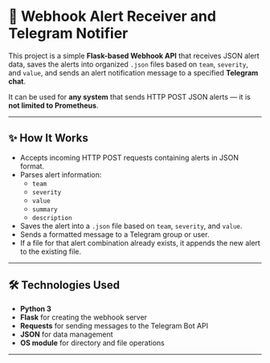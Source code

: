 

# 📡 Webhook Alert Receiver and Telegram Notifier

This project is a simple **Flask-based Webhook API** that receives JSON alert data, saves the alerts into organized `.json` files based on `team`, `severity`, and `value`, and sends an alert notification message to a specified **Telegram chat**.

It can be used for **any system** that sends HTTP POST JSON alerts — it is **not limited to Prometheus**.

---

## ✨ How It Works

- Accepts incoming HTTP POST requests containing alerts in JSON format.
- Parses alert information:
  - `team`
  - `severity`
  - `value`
  - `summary`
  - `description`
- Saves the alert into a `.json` file based on `team`, `severity`, and `value`.
- Sends a formatted message to a Telegram group or user.
- If a file for that alert combination already exists, it appends the new alert to the existing file.

---

## 🛠 Technologies Used

- **Python 3**
- **Flask** for creating the webhook server
- **Requests** for sending messages to the Telegram Bot API
- **JSON** for data management
- **OS module** for directory and file operations

---
